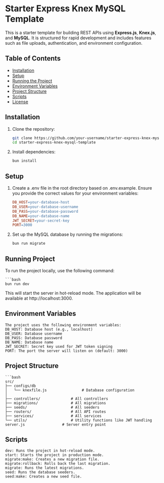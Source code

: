 # Starter Express Knex MySQL Template

This is a starter template for building REST APIs using **Express.js**, **Knex.js**, and **MySQL**. It is structured for rapid development and includes features such as file uploads, authentication, and environment configuration.

## Table of Contents

- [Installation](#installation)
- [Setup](#setup)
- [Running the Project](#running-the-project)
- [Environment Variables](#environment-variables)
- [Project Structure](#project-structure)
- [Scripts](#scripts)
- [License](#license)

## Installation

1. Clone the repository:
   ```bash
   git clone https://github.com/your-username/starter-express-knex-mysql-template.git
   cd starter-express-knex-mysql-template

2. Install dependencies:
    ```bash
    bun install

## Setup

1. Create a .env file in the root directory based on .env.example. Ensure you provide the correct values for your environment variables:

    ```makefile
    DB_HOST=your-database-host
    DB_USER=your-database-username
    DB_PASS=your-database-password
    DB_NAME=your-database-name
    JWT_SECRET=your-secret-key
    PORT=3000

2. Set up the MySQL database by running the migrations:

    ```bash
    bun run migrate

## Running Project

To run the project locally, use the following command:

    ```bash
    bun run dev

This will start the server in hot-reload mode. The application will be available at http://localhost:3000.

## Environment Variables
    The project uses the following environment variables:
    DB_HOST: Database host (e.g., localhost)
    DB_USER: Database username
    DB_PASS: Database password
    DB_NAME: Database name
    JWT_SECRET: Secret key used for JWT token signing
    PORT: The port the server will listen on (default: 3000)

## Project Structure
    ```bash
    src/
    ├── configs/db
    │   └── knexfile.js                # Database configuration
    │    
    ├── controllers/              # All controllers
    ├── migrations/               # All migrations
    ├── seeds/                    # All seeders
    ├── routers/                  # All API routes
    ├── services/                 # All services
    └── utils/                    # Utility functions like JWT handling
    server.js                 # Server entry point


## Scripts
    dev: Runs the project in hot-reload mode.
    start: Starts the project in production mode.
    migrate:make: Creates a new migration file.
    migrate:rollback: Rolls back the last migration.
    migrate: Runs the latest migrations.
    seed: Runs the database seeders.
    seed:make: Creates a new seed file.





